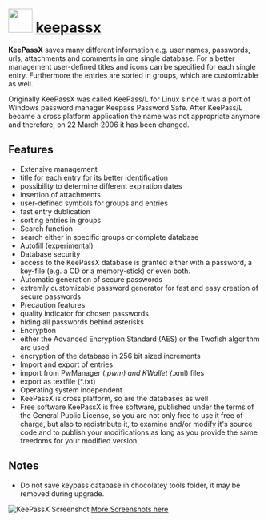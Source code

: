 ﻿# <img src="https://cdn.jsdelivr.net/gh/chocolatey/chocolatey-coreteampackages@d8c632d9d68fad6f36d31c68e9d886cd2c8d1748/icons/keepassx.png" width="48" height="48"/> [keepassx](https://chocolatey.org/packages/keepassx)


**KeePassX** saves many different information e.g. user names, passwords, urls, attachments and comments in one single database. For a better management user-defined titles and icons can be specified for each single entry. Furthermore the entries are sorted in groups, which are customizable as well.

Originally KeePassX was called KeePass/L for Linux since it was a port of Windows password manager Keepass Password Safe. After KeePass/L became a cross platform application the name was not appropriate anymore and therefore, on 22 March 2006 it has been changed.

## Features
- Extensive management
- title for each entry for its better identification
- possibility to determine different expiration dates
- insertion of attachments
- user-defined symbols for groups and entries
- fast entry dublication
- sorting entries in groups
- Search function
- search either in specific groups or complete database
- Autofill (experimental)
- Database security
- access to the KeePassX database is granted either with a password, a key-file (e.g. a CD or a memory-stick) or even both.
- Automatic generation of secure passwords
- extremly customizable password generator for fast and easy creation of secure passwords
- Precaution features
- quality indicator for chosen passwords
- hiding all passwords behind asterisks
- Encryption
- either the Advanced Encryption Standard (AES) or the Twofish algorithm are used
- encryption of the database in 256 bit sized increments
- Import and export of entries
- import from PwManager (*.pwm) and KWallet (*.xml) files
- export as textfile (*.txt)
- Operating system independent
- KeePassX is cross platform, so are the databases as well
- Free software
KeePassX is free software, published under the terms of the General Public License, so you are not only free to use it free of charge, but also to redistribute it, to examine and/or modify it's source code and to publish your modifications as long as you provide the same freedoms for your modified version.

## Notes
- Do not save keypass database in chocolatey tools folder, it may be removed during upgrade.


![KeePassX Screenshot](https://www.keepassx.org/wp-content/uploads/2016/02/kpx2_main.png)
[More Screenshots here](https://www.keepassx.org/screenshots)

